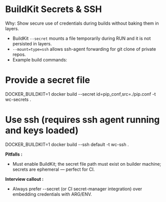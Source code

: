 # BuildKit Secrets & SSH

Why: Show secure use of credentials during builds without baking them in layers.

- BuildKit `--secret` mounts a file temporarily during RUN and it is not persisted in layers.
- `--mount=type=ssh` allows ssh-agent forwarding for git clone of private repos.
- Example build commands:

# Provide a secret file
DOCKER_BUILDKIT=1 docker build --secret id=pip_conf,src=./pip.conf -t wc-secrets .

# Use ssh (requires ssh agent running and keys loaded)
DOCKER_BUILDKIT=1 docker build --ssh default -t wc-ssh .

__Pitfalls :__ 
- Must enable BuildKit; the secret file path must exist on builder machine; secrets are ephemeral — perfect for CI.

__Interview callout :__  
- Always prefer --secret (or CI secret-manager integration) over embedding credentials with ARG/ENV.

